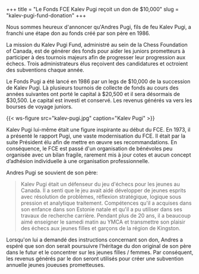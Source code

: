 +++
title = "Le Fonds FCE Kalev Pugi reçoit un don de $10,000"
slug = "kalev-pugi-fund-donation"
+++

Nous sommes heureux d'annoncer qu'Andres Pugi, fils de feu Kalev Pugi, a franchi une étape
don au fonds créé par son père en 1986.

La mission du Kalev Pugi Fund, administré au sein de la Chess Foundation of Canada, est de
générer des fonds pour aider les juniors prometteurs à participer à des tournois majeurs afin de progresser
leur progression aux échecs. Trois administrateurs élus reçoivent des candidatures et octroient des subventions chaque année.

Le Fonds Pugi a été lancé en 1986 par un legs de $10,000 de la succession de Kalev Pugi. Là
plusieurs tournois de collecte de fonds au cours des années suivantes ont porté le capital à $20,500
et il sera désormais de $30,500. Le capital est investi et conservé. Les revenus générés
va vers les bourses de voyage juniors.

{{< ws-figure src="kalev-pugi.jpg" caption="Kalev Pugi" >}}

Kalev Pugi lui-même était une figure inspirante au début du FCE. En 1973, il
a présenté le rapport Pugi, une vaste modernisation du FCE. Il était par la suite
Président élu afin de mettre en œuvre ses recommandations. En conséquence, le FCE est passé d'un
organisation de bénévoles peu organisée avec un bilan fragile, rarement mis à jour
cotes et aucun concept d’adhésion individuelle à une organisation professionnelle.

Andres Pugi se souvient de son père:

> Kalev Pugi était un défenseur du jeu d'échecs pour les jeunes au Canada. Il a senti que le jeu avait aidé
> développer de jeunes esprits avec résolution de problèmes, réflexion stratégique, logique sous pression et analytique
> traitement. Compétences qu'il a acquises dans son enfance dans son Estonie natale et qu'il a pu utiliser dans ses travaux de recherche
> carrière. Pendant plus de 20 ans, il a beaucoup aimé enseigner le samedi matin au YMCA et transmettre
> son plaisir des échecs aux jeunes filles et garçons de la région de Kingston.

Lorsqu'on lui a demandé des instructions concernant son don, Andres a espéré que son don serait
poursuivre l'héritage du don original de son père dans le futur et le concentrer sur les jeunes
filles / femmes.
Par conséquent, les revenus générés par le don seront utilisés pour créer une subvention annuelle
jeunes joueuses prometteuses.
